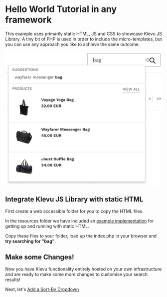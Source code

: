 # Hello World Tutorial in any framework

This example uses primarily static HTML, JS and CSS to showcase Klevu JS Library.
A tiny bit of PHP is used in order to include the micro-templates,
but you can use any approach you like to achieve the same outcome.

![Klevu Quick Search](/getting-started/1-hello-world/images/intro-quick-search.jpg)

## Integrate Klevu JS Library with static HTML

First create a web accessible folder for you to copy the HTML files.

In the resources folder we have included an
[example implementation](/getting-started/1-hello-world/custom/resources)
for getting up and running with static HTML.

Copy these files to your folder, load up the index.php in your browser and
**try searching for "bag"**.

## Make some Changes!

Now you have Klevu functionality entirely hosted on your own infrastructure
and are ready to make some more changes to customise your search results!

Next, let's [Add a Sort-By Dropdown](/getting-started/3-sort/custom)
